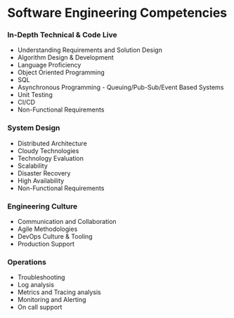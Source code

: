 # Software Engineering Competencies

### In-Depth Technical & Code Live
* Understanding Requirements and Solution Design
* Algorithm Design & Development
* Language Proficiency
* Object Oriented Programming 
* SQL
* Asynchronous Programming - Queuing/Pub-Sub/Event Based Systems
* Unit Testing
* CI/CD
* Non-Functional Requirements

### System Design
* Distributed Architecture
* Cloudy Technologies
* Technology Evaluation
* Scalability
* Disaster Recovery
* High Availability
* Non-Functional Requirements

### Engineering Culture
* Communication and Collaboration
* Agile Methodologies
* DevOps Culture & Tooling
* Production Support

### Operations
* Troubleshooting
* Log analysis
* Metrics and Tracing analysis
* Monitoring and Alerting
* On call support
